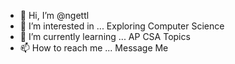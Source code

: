 - 👋 Hi, I’m @ngettl
- 👀 I’m interested in ... Exploring Computer Science
- 🌱 I’m currently learning ... AP CSA Topics
- 📫 How to reach me ... Message Me

<!---
ngettl/ngettl is a ✨ special ✨ repository because its `README.md` (this file) appears on your GitHub profile.
You can click the Preview link to take a look at your changes.
--->
